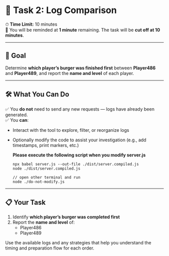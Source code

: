 
# 🧠 Task 2: Log Comparison

⏱ **Time Limit:** 10 minutes  
🧾 You will be reminded at  **1 minute** remaining. The task will be **cut off at 10 minutes**.

---

## 🎯 Goal

Determine **which player’s burger was finished first** between **Player486** and **Player489**, and report the **name and level** of each player.

---

## 🛠 What You Can Do

✅ You **do not** need to send any new requests — logs have already been generated.  
✅ You **can**:
- Interact with the tool to explore, filter, or reorganize logs  
- Optionally modify the code to assist your investigation (e.g., add timestamps, print markers, etc.)

  **Please execute the following script when you modify server.js**

  ```
  npx babel server.js --out-file ./dist/server.compiled.js
  node ./dist/server.compiled.js

  // open other terminal and run
  node ./do-not-modify.js 
  ```

---

## 📋 Your Task

1. Identify **which player’s burger was completed first**  
2. Report the **name and level** of:
   - Player486  
   - Player489

Use the available logs and any strategies that help you understand the timing and preparation flow for each order.


